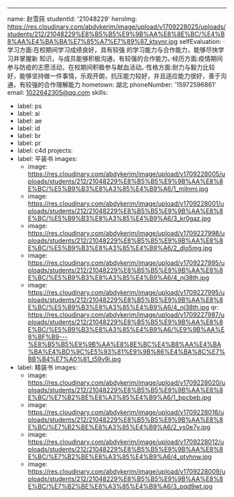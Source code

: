 ---
name: 赵雪莼
studentId: '21048229'
heroImg: https://res.cloudinary.com/abdykerim/image/upload/v1709228025/uploads/students/212/21048229%E8%B5%B5%E9%9B%AA%E8%8E%BC/%E4%B8%AA%E4%BA%BA%E7%85%A7%E7%89%87_ktsynr.jpg
selfEvaluation: ·学习方面:在校期间学习成绩良好，具有较强 的学习能力与合作能力，能够尽快学习并掌握新 知识，与成员能够积极沟通，有较强的合作能力。·经历方面:疫情期间参与防疫的志愿活动，在校期间积极参与献血活动。·性格方面:耐力与毅力比较好，能够坚持做一件事情，乐观开朗，抗压能力较好，并且适应能力很好，善于沟通，有较强的合作理解能力
hometown: 湖北
phoneNumber: '15972596861'
email: 1022642305@qq.com
skills:
  - label: ps
  - label: ai
  - label: ae
  - label: id
  - label: br
  - label: pr
  - label: c4d
projects:
  - label: 平装书
    images:
      - image: https://res.cloudinary.com/abdykerim/image/upload/v1709228005/uploads/students/212/21048229%E8%B5%B5%E9%9B%AA%E8%8E%BC/%E5%B9%B3%E8%A3%85%E4%B9%A6/1_milnmi.jpg
      - image: https://res.cloudinary.com/abdykerim/image/upload/v1709228001/uploads/students/212/21048229%E8%B5%B5%E9%9B%AA%E8%8E%BC/%E5%B9%B3%E8%A3%85%E4%B9%A6/3_kr0gaz.jpg
      - image: https://res.cloudinary.com/abdykerim/image/upload/v1709227998/uploads/students/212/21048229%E8%B5%B5%E9%9B%AA%E8%8E%BC/%E5%B9%B3%E8%A3%85%E4%B9%A6/2_dlo5mg.jpg
      - image: https://res.cloudinary.com/abdykerim/image/upload/v1709227995/uploads/students/212/21048229%E8%B5%B5%E9%9B%AA%E8%8E%BC/%E5%B9%B3%E8%A3%85%E4%B9%A6/4_nj38th.jpg
      - image: https://res.cloudinary.com/abdykerim/image/upload/v1709227995/uploads/students/212/21048229%E8%B5%B5%E9%9B%AA%E8%8E%BC/%E5%B9%B3%E8%A3%85%E4%B9%A6/4_nj38th.jpg
    qr: https://res.cloudinary.com/abdykerim/image/upload/v1709227987/uploads/students/212/21048229%E8%B5%B5%E9%9B%AA%E8%8E%BC/%E5%B9%B3%E8%A3%85%E4%B9%A6/%E9%9B%AA%E8%BF%B9---%E8%B5%B5%E9%9B%AA%E8%8E%BC%E4%B8%AA%E4%BA%BA%E4%BD%9C%E5%93%81%E9%9B%86%E4%BA%8C%E7%BB%B4%E7%A0%81_t59v9j.jpg
  - label: 精装书
    images:
      - image: https://res.cloudinary.com/abdykerim/image/upload/v1709228020/uploads/students/212/21048229%E8%B5%B5%E9%9B%AA%E8%8E%BC/%E7%B2%BE%E8%A3%85%E4%B9%A6/1_bpcbeb.jpg
      - image: https://res.cloudinary.com/abdykerim/image/upload/v1709228016/uploads/students/212/21048229%E8%B5%B5%E9%9B%AA%E8%8E%BC/%E7%B2%BE%E8%A3%85%E4%B9%A6/2_ys0e7y.jpg
      - image: https://res.cloudinary.com/abdykerim/image/upload/v1709228012/uploads/students/212/21048229%E8%B5%B5%E9%9B%AA%E8%8E%BC/%E7%B2%BE%E8%A3%85%E4%B9%A6/4_ptyhnw.jpg
      - image: https://res.cloudinary.com/abdykerim/image/upload/v1709228009/uploads/students/212/21048229%E8%B5%B5%E9%9B%AA%E8%8E%BC/%E7%B2%BE%E8%A3%85%E4%B9%A6/3_pqd9wt.jpg
